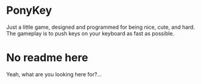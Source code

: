 # PonyKey
Just a little game, designed and programmed for being nice, cute, and hard. The gameplay is to push keys on your keyboard as fast as possible.

# No readme here
Yeah, what are you looking here for?...
